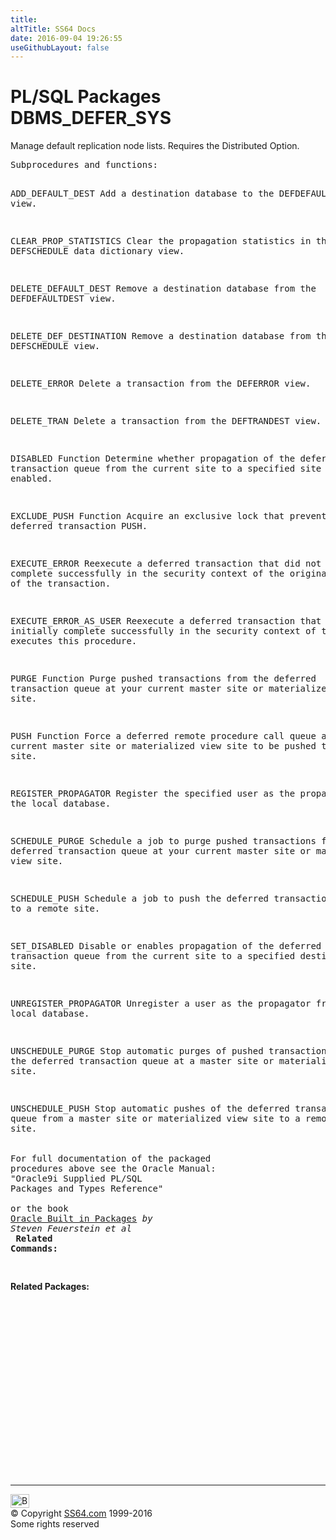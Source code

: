 ```yaml
---
title:
altTitle: SS64 Docs
date: 2016-09-04 19:26:55
useGithubLayout: false
---
```

<!-- #BeginLibraryItem "/Library/head_orapack.lbi" --><!-- #EndLibraryItem --><h1>PL/SQL Packages DBMS_DEFER_SYS</h1> 
<p>Manage default replication node lists. Requires the Distributed 
  Option.</p>
<pre>Subprocedures and functions:

ADD_DEFAULT_DEST       Add a destination database to the DEFDEFAULTDEST view. 

CLEAR_PROP_STATISTICS  Clear the propagation statistics in the DEFSCHEDULE data dictionary view. 

DELETE_DEFAULT_DEST    Remove a destination database from the DEFDEFAULTDEST view. 

DELETE_DEF_DESTINATION Remove a destination database from the DEFSCHEDULE view. 

DELETE_ERROR           Delete a transaction from the DEFERROR view. 

DELETE_TRAN            Delete a transaction from the DEFTRANDEST view.  

DISABLED Function      Determine whether propagation of the deferred transaction queue from the current site to a specified site is enabled.  

EXCLUDE_PUSH Function  Acquire an exclusive lock that prevents deferred transaction PUSH. 

EXECUTE_ERROR          Reexecute a deferred transaction that did not initially complete successfully in the security context of the original receiver of the transaction. 

EXECUTE_ERROR_AS_USER  Reexecute a deferred transaction that did not initially complete successfully in the security context of the user who executes this procedure. 

PURGE Function         Purge pushed transactions from the deferred transaction queue at your current master site or materialized view site. 

PUSH Function          Force a deferred remote procedure call queue at your current master site or materialized view site to be pushed to a remote site. 

REGISTER_PROPAGATOR    Register the specified user as the propagator for the local database.  

SCHEDULE_PURGE         Schedule a job to purge pushed transactions from the deferred transaction queue at your current master site or materialized view site.  

SCHEDULE_PUSH          Schedule a job to push the deferred transaction queue to a remote site. 

SET_DISABLED           Disable or enables propagation of the deferred transaction queue from the current site to a specified destination site. 

UNREGISTER_PROPAGATOR  Unregister a user as the propagator from the local database. 

UNSCHEDULE_PURGE       Stop automatic purges of pushed transactions from the deferred transaction queue at a master site or materialized view site. 

UNSCHEDULE_PUSH        Stop automatic pushes of the deferred transaction queue from a master site or materialized view site to a remote site.    
<span class="body"><b><br></b>For full documentation of the packaged procedures above see the Oracle Manual:<br>"Oracle9i Supplied PL/SQL Packages and Types Reference"<b><br><br></b>or the book <a href="../links/orasqllinks.html">Oracle Built in Packages</a> <i>by Steven Feuerstein et al</i><b></b><b><br>
Related Commands:<br></b><br></span></pre>
<p><span class="body"><b>Related Packages:</b></span> </p>
<p><span class="body"><br>
  </span></p><!-- #BeginLibraryItem "/Library/foot_ora.lbi" --><p>
<!-- oracle-footer -->
<ins class="adsbygoogle" style="display:inline-block;width:300px;height:250px" data-ad-client="ca-pub-6140977852749469" data-ad-slot="4275490898"></ins>
<script>
(adsbygoogle = window.adsbygoogle || []).push({});
</script></p>
<hr>
<div id="bl" class="footer"><a href="DBMS_DEFER_SYS.html#"><img src="../images/top.png" width="30" height="22" alt="Back to the Top"></a></div>
<div id="br" class="footer, tagline">© Copyright <a href="../index.html">SS64.com</a> 1999-2016<br>
Some rights reserved</div><!-- #EndLibraryItem -->

